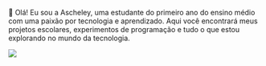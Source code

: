 👋 Olá! Eu sou a Ascheley, uma estudante do primeiro ano do ensino médio com uma paixão por tecnologia e aprendizado.
Aqui você encontrará meus projetos escolares, experimentos de programação e tudo o que estou explorando no mundo da tecnologia.





![](https://tenor.com/bYspz.gif)
